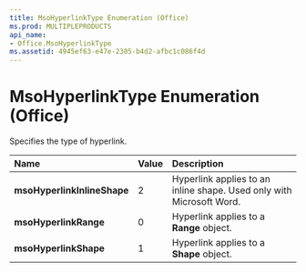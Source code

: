 ```yaml
---
title: MsoHyperlinkType Enumeration (Office)
ms.prod: MULTIPLEPRODUCTS
api_name:
- Office.MsoHyperlinkType
ms.assetid: 4945ef63-e47e-2305-b4d2-afbc1c086f4d
---
```



# MsoHyperlinkType Enumeration (Office)

Specifies the type of hyperlink.



|**Name**|**Value**|**Description**|
|:-----|:-----|:-----|
|**msoHyperlinkInlineShape**|2|Hyperlink applies to an inline shape. Used only with Microsoft Word.|
|**msoHyperlinkRange**|0|Hyperlink applies to a  **Range** object.|
|**msoHyperlinkShape**|1|Hyperlink applies to a  **Shape** object.|

